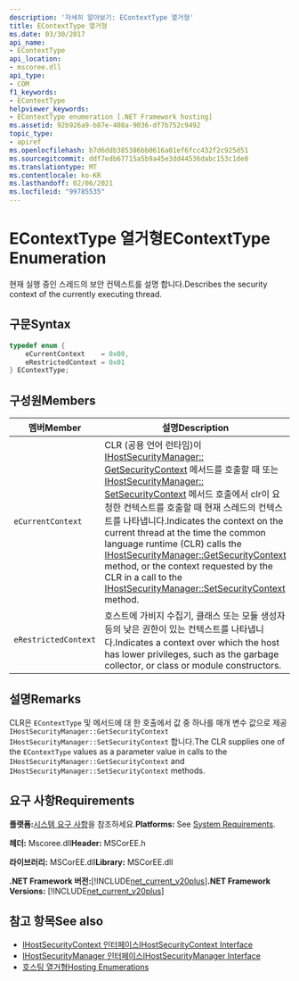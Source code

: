 ```yaml
---
description: '자세히 알아보기: EContextType 열거형'
title: EContextType 열거형
ms.date: 03/30/2017
api_name:
- EContextType
api_location:
- mscoree.dll
api_type:
- COM
f1_keywords:
- EContextType
helpviewer_keywords:
- EContextType enumeration [.NET Framework hosting]
ms.assetid: 92b926a9-b87e-408a-9036-df7b752c9492
topic_type:
- apiref
ms.openlocfilehash: b7d6ddb385386bb0616a01ef6fcc432f2c925d51
ms.sourcegitcommit: ddf7edb67715a5b9a45e3dd44536dabc153c1de0
ms.translationtype: MT
ms.contentlocale: ko-KR
ms.lasthandoff: 02/06/2021
ms.locfileid: "99785535"
---
```

# <a name="econtexttype-enumeration"></a><span data-ttu-id="b6ba8-103">EContextType 열거형</span><span class="sxs-lookup"><span data-stu-id="b6ba8-103">EContextType Enumeration</span></span>

<span data-ttu-id="b6ba8-104">현재 실행 중인 스레드의 보안 컨텍스트를 설명 합니다.</span><span class="sxs-lookup"><span data-stu-id="b6ba8-104">Describes the security context of the currently executing thread.</span></span>  
  
## <a name="syntax"></a><span data-ttu-id="b6ba8-105">구문</span><span class="sxs-lookup"><span data-stu-id="b6ba8-105">Syntax</span></span>  
  
```cpp  
typedef enum {  
    eCurrentContext    = 0x00,  
    eRestrictedContext = 0x01  
} EContextType;  
```  
  
## <a name="members"></a><span data-ttu-id="b6ba8-106">구성원</span><span class="sxs-lookup"><span data-stu-id="b6ba8-106">Members</span></span>  
  
|<span data-ttu-id="b6ba8-107">멤버</span><span class="sxs-lookup"><span data-stu-id="b6ba8-107">Member</span></span>|<span data-ttu-id="b6ba8-108">설명</span><span class="sxs-lookup"><span data-stu-id="b6ba8-108">Description</span></span>|  
|------------|-----------------|  
|`eCurrentContext`|<span data-ttu-id="b6ba8-109">CLR (공용 언어 런타임)이 [IHostSecurityManager:: GetSecurityContext](ihostsecuritymanager-getsecuritycontext-method.md) 메서드를 호출할 때 또는 [IHostSecurityManager:: SetSecurityContext](ihostsecuritymanager-setsecuritycontext-method.md) 메서드 호출에서 clr이 요청한 컨텍스트를 호출할 때 현재 스레드의 컨텍스트를 나타냅니다.</span><span class="sxs-lookup"><span data-stu-id="b6ba8-109">Indicates the context on the current thread at the time the common language runtime (CLR) calls the [IHostSecurityManager::GetSecurityContext](ihostsecuritymanager-getsecuritycontext-method.md) method, or the context requested by the CLR in a call to the [IHostSecurityManager::SetSecurityContext](ihostsecuritymanager-setsecuritycontext-method.md) method.</span></span>|  
|`eRestrictedContext`|<span data-ttu-id="b6ba8-110">호스트에 가비지 수집기, 클래스 또는 모듈 생성자 등의 낮은 권한이 있는 컨텍스트를 나타냅니다.</span><span class="sxs-lookup"><span data-stu-id="b6ba8-110">Indicates a context over which the host has lower privileges, such as the garbage collector, or class or module constructors.</span></span>|  
  
## <a name="remarks"></a><span data-ttu-id="b6ba8-111">설명</span><span class="sxs-lookup"><span data-stu-id="b6ba8-111">Remarks</span></span>  

 <span data-ttu-id="b6ba8-112">CLR은 `EContextType` 및 메서드에 대 한 호출에서 값 중 하나를 매개 변수 값으로 제공 `IHostSecurityManager::GetSecurityContext` `IHostSecurityManager::SetSecurityContext` 합니다.</span><span class="sxs-lookup"><span data-stu-id="b6ba8-112">The CLR supplies one of the `EContextType` values as a parameter value in calls to the `IHostSecurityManager::GetSecurityContext` and `IHostSecurityManager::SetSecurityContext` methods.</span></span>  
  
## <a name="requirements"></a><span data-ttu-id="b6ba8-113">요구 사항</span><span class="sxs-lookup"><span data-stu-id="b6ba8-113">Requirements</span></span>  

 <span data-ttu-id="b6ba8-114">**플랫폼:**[시스템 요구 사항](../../get-started/system-requirements.md)을 참조하세요.</span><span class="sxs-lookup"><span data-stu-id="b6ba8-114">**Platforms:** See [System Requirements](../../get-started/system-requirements.md).</span></span>  
  
 <span data-ttu-id="b6ba8-115">**헤더:** Mscoree.dll</span><span class="sxs-lookup"><span data-stu-id="b6ba8-115">**Header:** MSCorEE.h</span></span>  
  
 <span data-ttu-id="b6ba8-116">**라이브러리:** MSCorEE.dll</span><span class="sxs-lookup"><span data-stu-id="b6ba8-116">**Library:** MSCorEE.dll</span></span>  
  
 <span data-ttu-id="b6ba8-117">**.NET Framework 버전:**[!INCLUDE[net_current_v20plus](../../../../includes/net-current-v20plus-md.md)]</span><span class="sxs-lookup"><span data-stu-id="b6ba8-117">**.NET Framework Versions:** [!INCLUDE[net_current_v20plus](../../../../includes/net-current-v20plus-md.md)]</span></span>  
  
## <a name="see-also"></a><span data-ttu-id="b6ba8-118">참고 항목</span><span class="sxs-lookup"><span data-stu-id="b6ba8-118">See also</span></span>

- [<span data-ttu-id="b6ba8-119">IHostSecurityContext 인터페이스</span><span class="sxs-lookup"><span data-stu-id="b6ba8-119">IHostSecurityContext Interface</span></span>](ihostsecuritycontext-interface.md)
- [<span data-ttu-id="b6ba8-120">IHostSecurityManager 인터페이스</span><span class="sxs-lookup"><span data-stu-id="b6ba8-120">IHostSecurityManager Interface</span></span>](ihostsecuritymanager-interface.md)
- [<span data-ttu-id="b6ba8-121">호스팅 열거형</span><span class="sxs-lookup"><span data-stu-id="b6ba8-121">Hosting Enumerations</span></span>](hosting-enumerations.md)
